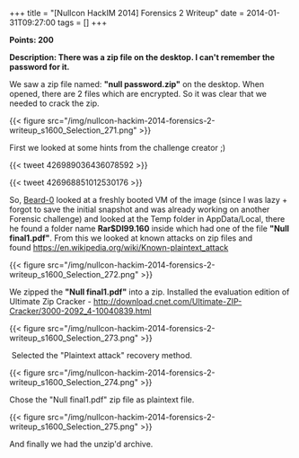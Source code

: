 +++
title = "[Nullcon HackIM 2014] Forensics 2 Writeup"
date = 2014-01-31T09:27:00
tags = []
+++

**Points: 200**

**Description: There was a zip file on the desktop. I can't remember the password for it.**

We saw a zip file named: **"null password.zip"** on the desktop. When
opened, there are 2 files which are encrypted. So it was clear that we
needed to crack the zip.

{{< figure src="/img/nullcon-hackim-2014-forensics-2-writeup_s1600_Selection_271.png" >}}

First we looked at some hints from the challenge creator ;)

{{< tweet 426989036436078592 >}}

{{< tweet 426968851012530176 >}}


So, [Beard-0](https://twitter.com/Maxthatsme) looked at a freshly booted VM of the image (since I was lazy + forgot to save the initial snapshot and was already working on another Forensic challenge) and looked at the Temp folder in AppData/Local, there he found a folder name **Rar$DI99.160** inside which had one of the file **"Null final1.pdf"**. From this we looked at known attacks on zip files and found https://en.wikipedia.org/wiki/Known-plaintext_attack

{{< figure src="/img/nullcon-hackim-2014-forensics-2-writeup_s1600_Selection_272.png" >}}

We zipped the **"Null final1.pdf"** into a zip. Installed the evaluation edition of Ultimate Zip Cracker - http://download.cnet.com/Ultimate-ZIP-Cracker/3000-2092_4-10040839.html

{{< figure src="/img/nullcon-hackim-2014-forensics-2-writeup_s1600_Selection_273.png" >}}

 Selected the "Plaintext attack" recovery method.

{{< figure src="/img/nullcon-hackim-2014-forensics-2-writeup_s1600_Selection_274.png" >}}

Chose the "Null final1.pdf" zip file as plaintext file.

{{< figure src="/img/nullcon-hackim-2014-forensics-2-writeup_s1600_Selection_275.png" >}}

And finally we had the unzip'd archive.
